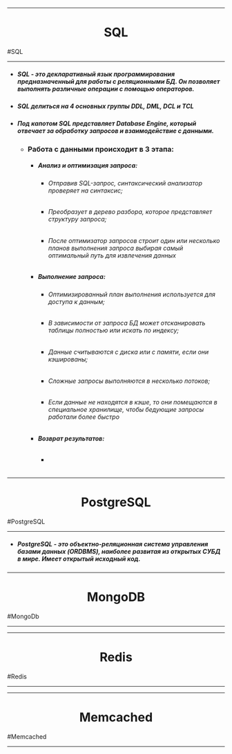 
---
<h1 align="center">SQL</h1>
#SQL

---

- ##### SQL - это декларативный язык программирования предназначенный для работы с реляционными БД. Он позволяет выполнять различные операции с помощью операторов. 

- ##### SQL делиться на 4 основных группы DDL, DML, DCL и TCL


- ##### Под капотом SQL представляет Database Engine, который отвечает за обработку запросов и взаимодействие с данными.
	- ### Работа с данными происходит в 3 этапа:
		- ##### Анализ и оптимизация запроса:
			- ###### Отправив SQL-запрос, синтаксический анализатор проверяет на синтаксис;
			- ###### Преобразует в дерево разбора, которое представляет структуру запроса;
			- ###### После оптимизатор запросов строит один или несколько планов выполнения запроса выбирая самый оптимальный путь для извлечения данных
		- ##### Выполнение запроса:
			- ###### Оптимизированный план выполнения используется для доступа к данным;
			- ###### В зависимости от запроса БД может отсканировать таблицы полностью или искать по индексу;
			- ###### Данные считываются с диска или с памяти, если они кэшированы;
			- ###### Сложные запросы выполняются в несколько потоков;
			- ###### Если данные не находятся в кэше, то они помещаются в специальное хранилище, чтобы бедующие запросы работали более быстро
		- ##### Возврат результатов:
			- ###### 
---
<h1 align="center">PostgreSQL</h1>
#PostgreSQL

---

 - ##### PostgreSQL - это объектно-реляционная система управления базами данных (ORDBMS), наиболее развитая из открытых СУБД в мире. Имеет открытый исходный код.

---
<h1 align="center">MongoDB</h1>
#MongoDb

---



___
<h1 align="center">Redis</h1>
#Redis

___



___
<h1 align="center">Memcached</h1>
#Memcached

---
